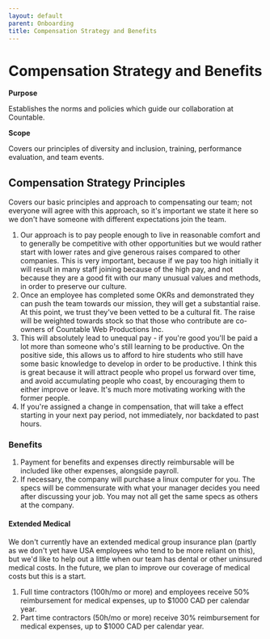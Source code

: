 ```yaml
---
layout: default
parent: Onboarding
title: Compensation Strategy and Benefits
---
```


# Compensation Strategy and Benefits

**Purpose**

Establishes the norms and policies which guide our collaboration at Countable.

**Scope**

Covers our principles of diversity and inclusion, training, performance evaluation, and team events.

## Compensation Strategy Principles

Covers our basic principles and approach to compensating our team; not
everyone will agree with this approach, so it's important we state it
here so we don't have someone with different expectations join the team.

1.  Our approach is to pay people enough to live in reasonable comfort
    and to generally be competitive with other opportunities but we
    would rather start with lower rates and give generous raises
    compared to other companies. This is very important, because if we
    pay too high initially it will result in many staff joining because
    of the high pay, and not because they are a good fit with our many
    unusual values and methods, in order to preserve our culture.
2.  Once an employee has completed some OKRs and demonstrated they can
    push the team towards our mission, they will get a substantial
    raise. At this point, we trust they've been vetted to be a cultural
    fit. The raise will be weighted towards stock so that those who
    contribute are co-owners of Countable Web Productions Inc.
3.  This will absolutely lead to unequal pay - if you're good you'll be
    paid a lot more than someone who's still learning to be productive.
    On the positive side, this allows us to afford to hire students who
    still have some basic knowledge to develop in order to be
    productive. I think this is great because it will attract people who
    propel us forward over time, and avoid accumulating people who
    coast, by encouraging them to either improve or leave. It's much
    more motivating working with the former people.
4.  If you're assigned a change in compensation, that will take a effect
    starting in your next pay period, not immediately, nor backdated to
    past hours.

### Benefits

1.  Payment for benefits and expenses directly reimbursable will be
    included like other expenses, alongside payroll.
2.  If necessary, the company will purchase a linux computer for you.
    The specs will be commensurate with what your manager decides you
    need after discussing your job. You may not all get the same specs
    as others at the company.

#### Extended Medical

We don't currently have an extended medical group insurance plan (partly
as we don't yet have USA employees who tend to be more reliant on this),
but we'd like to help out a little when our team has dental or other
uninsured medical costs. In the future, we plan to improve our coverage
of medical costs but this is a start.

1.  Full time contractors (100h/mo or more) and employees receive 50%
    reimbursement for medical expenses, up to $1000 CAD per calendar
    year.
2.  Part time contractors (50h/mo or more) receive 30% reimbursement for
    medical expenses, up to $1000 CAD per calendar year.
